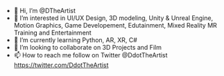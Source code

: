 - 👋 Hi, I’m @DTheArtist
- 👀 I’m interested in UI/UX Design, 3D modeling, Unity & Unreal Engine, Motion Graphics, Game Developement, Edutainment, Mixed Reality MR Training and Entertainment 
- 🌱 I’m currently learning Python, AR, XR, C#
- 💞️ I’m looking to collaborate on 3D Projects and Film 
- 📫 How to reach me follow on Twitter @DdotTheArtist https://twitter.com/DdotTheArtist

<!---
DTheArtist/DTheArtist is a ✨ special ✨ repository because its `README.md` (this file) appears on your GitHub profile.
You can click the Preview link to take a look at your changes.
--->
